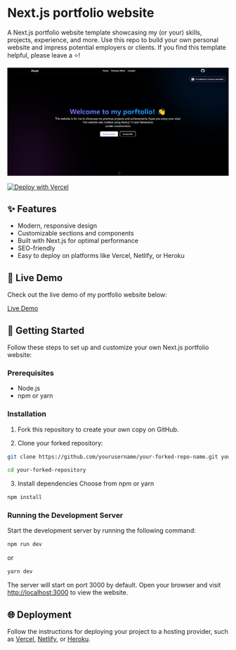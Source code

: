 # Next.js portfolio website

A Next.js portfolio website template showcasing my (or your) skills, projects, experience, and more. Use this repo to build your own personal website and impress potential employers or clients. If you find this template helpful, please leave a ⭐️!

![Project Screenshot](./public/screenshot.png)

[![Deploy with Vercel](https://vercel.com/button)](https://vercel.com/new/clone?repository-url=https%3A%2F%2Fgithub.com%2FNoahGdev%2FNext.js-Portfolio-Website)

## ✨ Features

- Modern, responsive design
- Customizable sections and components
- Built with Next.js for optimal performance
- SEO-friendly
- Easy to deploy on platforms like Vercel, Netlify, or Heroku

## 🚀 Live Demo

Check out the live demo of my portfolio website below:

[Live Demo](https://inoah.dev)

## 🏁 Getting Started

Follow these steps to set up and customize your own Next.js portfolio website:

### Prerequisites

- Node.js
- npm or yarn

### Installation

1. Fork this repository to create your own copy on GitHub.

2. Clone your forked repository:

```bash
git clone https://github.com/yourusername/your-forked-repo-name.git your-forked-repository
```
```bash
cd your-forked-repository
```

3. Install dependencies
   Choose from npm or yarn
```bash
npm install
```

### Running the Development Server

Start the development server by running the following command:
```bash
npm run dev
```
or
```bash
yarn dev
```

The server will start on port 3000 by default. Open your browser and visit [http://localhost:3000](http://localhost:3000) to view the website.

## 🌐 Deployment

Follow the instructions for deploying your project to a hosting provider, such as [Vercel](https://vercel.com/docs), [Netlify](https://www.netlify.com/docs), or [Heroku](https://devcenter.heroku.com/categories/deployment).
